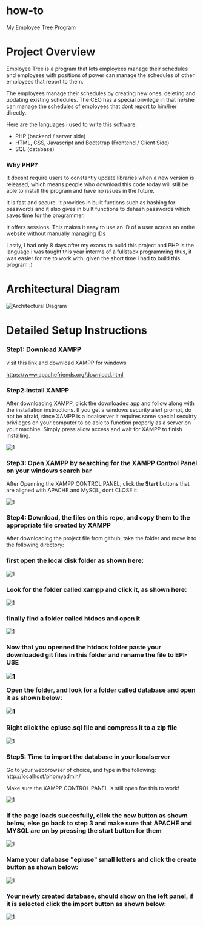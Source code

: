 # how-to
My Employee Tree Program

<h1>Project Overview</h1>
Employee Tree is a program that lets employees manage their schedules and employees with positions of power can manage the schedules of other employees that report to them.

The employees manage their schedules by creating new ones, deleting and updating existing schedules. The CEO has a special privilege in that he/she can manage the schedules of employees that dont report to him/her directly.

Here are the languages i used to write this software:

<ul>
  <li>PHP (backend / server side)</li>
  <li>HTML, CSS, Javascript and Bootstrap (Frontend / Client Side)</li>
  <li>SQL (database)</li>
</ul>

<h3> Why PHP?</h3>
It doesnt require users to constantly update libraries when a new version is released, which means people who download this code today will still be able to install the program and have no issues in the future.

It is fast and secure. It provides in built fuctions such as hashing for passwords and it also gives in built functions to dehash passwords which saves time for the programmer.

It offers sessions. This makes it easy to use an ID of a user across an entire website without manually managing IDs

Lastly, I had only 8 days after my exams to build this project and PHP is the language i was taught this year interms of a fullstack programming thus, it was easier for me to work with, given the short time i had to build this program :)

<h1>Architectural Diagram</h1>

![Architectural Diagram](https://user-images.githubusercontent.com/85521815/206405910-ef42c677-b1f8-4721-9eb7-3532ed486550.png)

<h1>Detailed Setup Instructions</h1>

<h3>Step1: Download XAMPP</h3>
  visit this link and download XAMPP for windows
  
  https://www.apachefriends.org/download.html
  
  <h3>Step2:Install XAMPP</h3>
  After downloading XAMPP, click the downloaded app and follow along with the installation instructions. If you get a windows security alert prompt, do not be afraid, since XAMPP is a localserver it requires some special secuirty privileges on your computer to be able to function properly as a server on your machine. Simply press allow access and wait for XAMPP to finish installing.
 
 
  
![1](https://user-images.githubusercontent.com/85521815/206415385-5cf4d59d-95bb-4706-923d-127646a927dd.png)

<h3>Step3: Open XAMPP by searching for the XAMPP Control Panel on your windows search bar</h3>

After Openning the XAMPP CONTROL PANEL, click the <b>Start</b> buttons that are aligned with APACHE and MySQL, dont CLOSE it.

![1](https://user-images.githubusercontent.com/85521815/206416559-37aec876-1fe1-4695-a3fc-4590877b534e.png)


<h3>Step4: Download, the files on this repo, and copy them to the appropriate file created by XAMPP</h3>

After downloading the project file from github, take the folder and move it to the following directory:
<h3>first open the local disk folder as shown here:</h3>

![1](https://user-images.githubusercontent.com/85521815/206418606-bb000ba0-edd0-422a-af49-53aa74ef9434.png)

<h3>Look for the folder called xampp and click it, as shown here:</h3>

![1](https://user-images.githubusercontent.com/85521815/206419157-0e2fedd7-1cb6-44e3-8479-1e6a6937fadb.png)

<h3> finally find a folder called htdocs and open it</h3>

![1](https://user-images.githubusercontent.com/85521815/206419869-762aa414-ad16-4bca-8437-1418beeee7d6.png)

<h3>Now that you openned the htdocs folder paste your downloaded git files in this folder and rename the file to EPI-USE
  
  
![1](https://user-images.githubusercontent.com/85521815/206421351-b648bcb3-2fa7-446f-98a3-7859dd06bb8e.png)

 Open the folder, and look for a folder called database and open it as shown below:
  
  ![1](https://user-images.githubusercontent.com/85521815/206421878-fe04eadf-3112-44ce-ae74-21715f1223cc.png)
  
  <h3>Right click the epiuse.sql file and compress it to a zip file</h3>
  
  ![1](https://user-images.githubusercontent.com/85521815/206425778-66467c5e-542f-4b52-a1e7-c7677556d8db.png)


<h3>Step5: Time to import the database in your localserver</h3>
  
  Go to your webbrowser of choice, and type in the following: http://localhost/phpmyadmin/
  
  Make sure the XAMPP CONTROL PANEL is still open foe this to work!
  
  ![1](https://user-images.githubusercontent.com/85521815/206423463-9b2afc2b-809b-4fa2-b2d3-82682a621f42.png)
  
  <h3>If the page loads succesfully, click the new button as shown below, else go back to step 3 and make sure that APACHE and MYSQL are on by pressing the start button for them </h3>
  
  ![1](https://user-images.githubusercontent.com/85521815/206427197-43bda1c7-3562-4cd2-92d7-94079ad5aba4.png)

  <h3> Name your database "epiuse" small letters and click the create button as shown below:</h3>
  
  ![1](https://user-images.githubusercontent.com/85521815/206427730-ff194ef6-aa65-4c85-af3c-3388bb4137cd.png)
  
  <h3>Your newly created database, should show on the left panel, if it is selected click the import button as shown below:</h3>
  
  ![1](https://user-images.githubusercontent.com/85521815/206428722-c5619bce-065f-428c-9f72-7dfd33557cd4.png)

  

  
  


